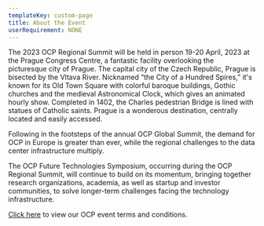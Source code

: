 ```yaml
---
templateKey: custom-page
title: About the Event
userRequirement: NONE
---
```

The 2023 OCP Regional Summit will be held in person 19-20 April, 2023 at the Prague Congress Centre, a fantastic facility overlooking the picturesque city of Prague. The capital city of the Czech Republic, Prague is bisected by the Vltava River. Nicknamed “the City of a Hundred Spires,” it's known for its Old Town Square with colorful baroque buildings, Gothic churches and the medieval Astronomical Clock, which gives an animated hourly show. Completed in 1402, the Charles pedestrian Bridge is lined with statues of Catholic saints. Prague is a wonderous destination, centrally located and easily accessed.

Following in the footsteps of the annual OCP Global Summit, the demand for OCP in Europe is greater than ever, while the regional challenges to the data center infrastructure multiply.

The OCP Future Technologies Symposium, occurring during the OCP Regional Summit, will continue to build on its momentum, bringing together research organizations, academia, as well as startup and investor communities, to solve longer-term challenges facing the technology infrastructure.

[Click here](https://146a55aca6f00848c565-a7635525d40ac1c70300198708936b4e.ssl.cf1.rackcdn.com/images/91a3db54e7bd128a6ee1fbdf3299491b59e4be30.pdf) to view our OCP event terms and conditions.